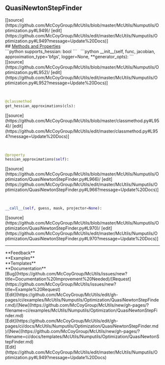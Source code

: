 ## <a id="McUtils.Numputils.Optimization.QuasiNewtonStepFinder">QuasiNewtonStepFinder</a> 

<div class="docs-source-link" markdown="1">
[[source](https://github.com/McCoyGroup/McUtils/blob/master/McUtils/Numputils/Optimization.py#L949)/
[edit](https://github.com/McCoyGroup/McUtils/edit/master/McUtils/Numputils/Optimization.py#L949?message=Update%20Docs)]
</div>









<div class="collapsible-section">
 <div class="collapsible-section collapsible-section-header" markdown="1">
## <a class="collapse-link" data-toggle="collapse" href="#methods" markdown="1"> Methods and Properties</a> <a class="float-right" data-toggle="collapse" href="#methods"><i class="fa fa-chevron-down"></i></a>
 </div>
 <div class="collapsible-section collapsible-section-body collapse show" id="methods" markdown="1">
 ```python
supports_hessian: bool
```
<a id="McUtils.Numputils.Optimization.QuasiNewtonStepFinder.__init__" class="docs-object-method">&nbsp;</a> 
```python
__init__(self, func, jacobian, approximation_type='bfgs', logger=None, **generator_opts): 
```
<div class="docs-source-link" markdown="1">
[[source](https://github.com/McCoyGroup/McUtils/blob/master/McUtils/Numputils/Optimization.py#L952)/
[edit](https://github.com/McCoyGroup/McUtils/edit/master/McUtils/Numputils/Optimization.py#L952?message=Update%20Docs)]
</div>


<a id="McUtils.Numputils.Optimization.QuasiNewtonStepFinder.get_hessian_approximations" class="docs-object-method">&nbsp;</a> 
```python
@classmethod
get_hessian_approximations(cls): 
```
<div class="docs-source-link" markdown="1">
[[source](https://github.com/McCoyGroup/McUtils/blob/master/classmethod.py#L954)/
[edit](https://github.com/McCoyGroup/McUtils/edit/master/classmethod.py#L954?message=Update%20Docs)]
</div>


<a id="McUtils.Numputils.Optimization.QuasiNewtonStepFinder.hessian_approximations" class="docs-object-method">&nbsp;</a> 
```python
@property
hessian_approximations(self): 
```
<div class="docs-source-link" markdown="1">
[[source](https://github.com/McCoyGroup/McUtils/blob/master/McUtils/Numputils/Optimization/QuasiNewtonStepFinder.py#L966)/
[edit](https://github.com/McCoyGroup/McUtils/edit/master/McUtils/Numputils/Optimization/QuasiNewtonStepFinder.py#L966?message=Update%20Docs)]
</div>


<a id="McUtils.Numputils.Optimization.QuasiNewtonStepFinder.__call__" class="docs-object-method">&nbsp;</a> 
```python
__call__(self, guess, mask, projector=None): 
```
<div class="docs-source-link" markdown="1">
[[source](https://github.com/McCoyGroup/McUtils/blob/master/McUtils/Numputils/Optimization/QuasiNewtonStepFinder.py#L970)/
[edit](https://github.com/McCoyGroup/McUtils/edit/master/McUtils/Numputils/Optimization/QuasiNewtonStepFinder.py#L970?message=Update%20Docs)]
</div>
 </div>
</div>












---


<div markdown="1" class="text-secondary">
<div class="container">
  <div class="row">
   <div class="col" markdown="1">
**Feedback**   
</div>
   <div class="col" markdown="1">
**Examples**   
</div>
   <div class="col" markdown="1">
**Templates**   
</div>
   <div class="col" markdown="1">
**Documentation**   
</div>
   <div class="col" markdown="1">
   
</div>
   <div class="col" markdown="1">
   
</div>
   <div class="col" markdown="1">
   
</div>
</div>
  <div class="row">
   <div class="col" markdown="1">
[Bug](https://github.com/McCoyGroup/McUtils/issues/new?title=Documentation%20Improvement%20Needed)/[Request](https://github.com/McCoyGroup/McUtils/issues/new?title=Example%20Request)   
</div>
   <div class="col" markdown="1">
[Edit](https://github.com/McCoyGroup/McUtils/edit/gh-pages/ci/examples/McUtils/Numputils/Optimization/QuasiNewtonStepFinder.md)/[New](https://github.com/McCoyGroup/McUtils/new/gh-pages/?filename=ci/examples/McUtils/Numputils/Optimization/QuasiNewtonStepFinder.md)   
</div>
   <div class="col" markdown="1">
[Edit](https://github.com/McCoyGroup/McUtils/edit/gh-pages/ci/docs/McUtils/Numputils/Optimization/QuasiNewtonStepFinder.md)/[New](https://github.com/McCoyGroup/McUtils/new/gh-pages/?filename=ci/docs/templates/McUtils/Numputils/Optimization/QuasiNewtonStepFinder.md)   
</div>
   <div class="col" markdown="1">
[Edit](https://github.com/McCoyGroup/McUtils/edit/master/McUtils/Numputils/Optimization.py#L949?message=Update%20Docs)   
</div>
   <div class="col" markdown="1">
   
</div>
   <div class="col" markdown="1">
   
</div>
   <div class="col" markdown="1">
   
</div>
</div>
</div>
</div>